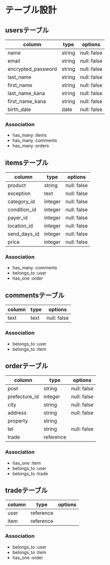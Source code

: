# テーブル設計


## usersテーブル
|    column                       |  type  |    options  |
| ------------------------------- | ------ | ----------- |
| name                            | string | null: false |
| email                           | string | null: false |
| encrypted_password              | string | null: false |
| last_name                       | string | null: false |
| first_name                      | string | null: false |
| last_name_kana                  | string | null: false |
| first_name_kana                 | string | null: false |
| birth_date                      | date   | null: false |

### Association
- has_many :items
- has_many :comments
- has_many :orders


## itemsテーブル
|    column             |  type   |   options   |
| --------------------- | ------  | ----------- |
| product               | string  | null: false |
| exception             | text    | null: false |
| category_id           | integer | null: false |
| condition_id          | integer | null: false |
| payer_id              | integer | null: false |
| location_id           | integer | null: false |
| send_days_id          | integer | null: false |
| price                 | integer | null: false |

### Association
- has_many :comments
- belongs_to :user
- has_one :order

## commentsテーブル
|    column             |  type  |   options   |
| --------------------- | ------ | ----------- |
| text                  | text   | null: false |

### Association
- belongs_to :user
- belongs_to :item

## orderテーブル
|    column             |  type   |   options   |
| --------------------- | ------- | ----------- |
| post                  | string  | null: false |
| prefecture_id         | integer | null: false |
| city                  | string  | null: false |
| address               | string  | null: false |
| property              | string  |             |
| tel                   | string  | null: false |
| trade                 |reference|             |


### Association
- has_one :item
- belongs_to :user
- belongs_to :trade

## tradeテーブル
|    column             |  type   |   options   |
| --------------------- | ------- | ----------- |
| user                  |reference|             |
| item                  |reference|             |

### Association
- belongs_to :user
- belongs_to :item
- has_one :order




